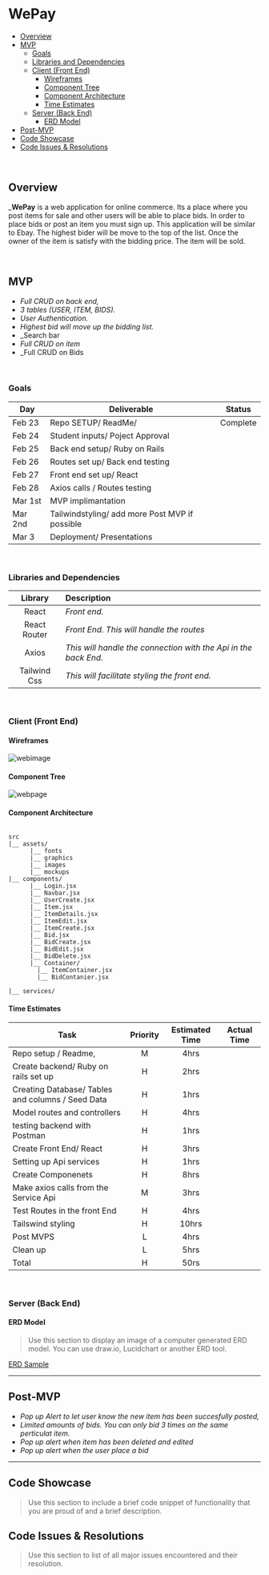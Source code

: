 # WePay

- [Overview](#overview)
- [MVP](#mvp)
  - [Goals](#goals)
  - [Libraries and Dependencies](#libraries-and-dependencies)
  - [Client (Front End)](#client-front-end)
    - [Wireframes](#wireframes)
    - [Component Tree](#component-tree)
    - [Component Architecture](#component-architecture)
    - [Time Estimates](#time-estimates)
  - [Server (Back End)](#server-back-end)
    - [ERD Model](#erd-model)
- [Post-MVP](#post-mvp)
- [Code Showcase](#code-showcase)
- [Code Issues & Resolutions](#code-issues--resolutions)

<br>

## Overview

_**WePay** is a web application for online commerce. Its a place where you post items for sale and other users will be able to place bids. In order to place bids or post an item you must sign up. This application will be similar to Ebay. The highest bider will be move to the top of the list. Once the owner of the item is satisfy with the bidding price. The item will be sold. 

<br>

## MVP

- _Full CRUD on back end,_
- _3 tables (USER, ITEM, BIDS)._
- _User Authentication._
- _Highest bid will move up the bidding list._
- _Search bar
- _Full CRUD on item_
- _Full CRUD on Bids

<br>

### Goals

| Day    | Deliverable                                       | Status   |
| ------ | ------------------------------------------------- | -------- |
| Feb 23 | Repo SETUP/  ReadMe/                              | Complete |
| Feb 24 | Student inputs/ Poject Approval                   | 
| Feb 25 | Back end setup/  Ruby on Rails                    |
| Feb 26 | Routes set up/ Back end testing                   |
| Feb 27 | Front end set up/ React                           | 
| Feb 28 | Axios calls / Routes testing                      | 
| Mar 1st| MVP implimantation                                | 
| Mar 2nd| Tailwindstyling/ add more Post MVP if possible    | 
| Mar 3  | Deployment/ Presentations                         | 
<br>

### Libraries and Dependencies


|     Library      | Description                                |
| :--------------: | :----------------------------------------- |
|      React       | _Front end._ |
|   React Router   | _Front End. This will handle the routes_ |
|      Axios       | _This will handle the connection with the Api in the back End._ |
|     Tailwind Css | _This will facilitate styling the front end._ |

<br>

### Client (Front End)

#### Wireframes
![webimage](https://i.imgur.com/zQFePom.png)


#### Component Tree

![webpage](https://i.imgur.com/N1VDkRM.png)

#### Component Architecture

``` structure

src
|__ assets/
      |__ fonts
      |__ graphics
      |__ images
      |__ mockups
|__ components/
      |__ Login.jsx
      |__ Navbar.jsx
      |__ UserCreate.jsx
      |__ Item.jsx
      |__ ItemDetails.jsx
      |__ ItemEdit.jsx
      |__ ItemCreate.jsx
      |__ Bid.jsx
      |__ BidCreate.jsx
      |__ BidEdit.jsx
      |__ BidDelete.jsx
      |__ Container/
        |__ ItemContainer.jsx
        |__ BidContanier.jsx
      
|__ services/

```

#### Time Estimates


| Task                                                  | Priority | Estimated Time | Actual Time |
| ----------------------------------------------------- | :------: | :------------: | :----------:|
| Repo setup / Readme,                                  |    M     |      4hrs      |         |
| Create backend/ Ruby on rails set up                  |    H     |      2hrs      |      |   
| Creating Database/ Tables and columns / Seed Data     |    H     |      1hrs      |     |  
| Model routes and controllers                          |    H     |      4hrs      |       |
| testing backend with Postman                          |    H     |      1hrs      |     |
| Create Front End/ React                               |    H     |      3hrs      |      |
| Setting up Api services                               |    H     |      1hrs      |       |
| Create Componenets                                    |    H     |      8hrs      |      |
| Make axios calls from the Service Api                 |    M     |      3hrs      |       |
| Test Routes in the front End                          |    H     |      4hrs      |       |
| Tailswind styling                                     |    H     |      10hrs     |        |        
| Post MVPS                                             |    L     |      4hrs      |       |
| Clean up                                              |    L     |      5hrs      |     |
| Total                                                 |    H     |      50rs      |     | 
<br>

### Server (Back End)

#### ERD Model

> Use this section to display an image of a computer generated ERD model. You can use draw.io, Lucidchart or another ERD tool.

[ERD Sample](https://drive.google.com/file/d/1kLyQTZqfcA4jjKWQexfEkG2UspyclK8Q/view)
<br>

***

## Post-MVP

- _Pop up Alert to let user know the new item has been succesfully posted,_
- _Limited amounts of bids. You can only bid 3 times on the same perticulat item._
- _Pop up alert when item has been deleted and edited_
- _Pop up alert when the user place a bid_



***

## Code Showcase

> Use this section to include a brief code snippet of functionality that you are proud of and a brief description.

## Code Issues & Resolutions

> Use this section to list of all major issues encountered and their resolution.
